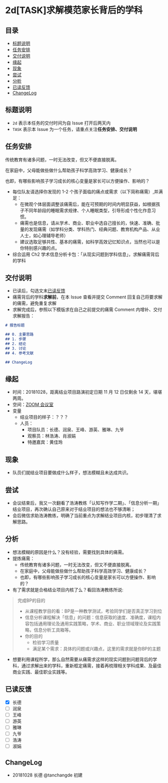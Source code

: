 # 2d[TASK]求解模范家长背后的学科

## 目录

- [标题说明](#标题说明)
- [任务安排](#任务安排)
- [交付说明](#交付说明)
- [缘起](#缘起)
- [现象](#现象)
- [尝试](#尝试)
- [分析](#分析)
- [已读反馈](#已读反馈)
- [ChangeLog](#changelog)

## 标题说明

- `2d` 表示本任务的交付时间为自 Issue 打开后两天内
- `TASK` 表示本 Issue 为一个任务，请重点关注**任务安排、交付说明**

## 任务安排

传统教育有诸多问题，一时无法改变，但又不便直接脱离。

在家庭中，父母能做些做什么帮助孩子科学高效学习、健康成长？

也即，有哪些影响孩子学习成长的核心变量是家长可以方便操作、影响的？

- 每位队友请选择你发现的 1-2 个孩子面临的痛点或需求（以下简称痛需）,并满足：
  - 在微观个体层面调整该痛需后，能在可预期的时间内明显获益，如根据孩子不同年龄段的睡眠需求规律、个人睡眠类型，引导形成个性化作息习惯。
  - 痛需也是信息，请从学术、商业、职业中选自己擅长的，快速、准确、批量的发现痛需（如学科分类、学科热门、经典问题、教育机构产品、从业人士，如心理辅导老师）
  - 建议选取足够共性、基本的痛需，如科学高效记忆知识点，当然也可以是你特别感兴趣的点。
- 综合运用 Ch2 学术信息分析卡包：「从现实问题到学科信息」，求解痛需背后的学科

## 交付说明

- 已读后，勾选文末[已读反馈](#已读反馈)
- 痛需背后的学科**求解前**，在本 Issue 查看并提交 Comment 回复自己将要求解的痛需，避免重复求解
- 求解完成后，参照以下模版求在自己之前提交的痛需 Comment 内增补、交付求解报告：

```markdown
# 报告标题

## 0. 主要思路
## 1. 步骤
## 2. 结论
## 3. 讨论
## 4. 参考文献

## ChangeLog
```

## 缘起

- 时间：20181028，距离结业项目路演初定日期 11 月 12 日仅剩余 14 天，堪堪两周。
- 空间：[ZOOM 会议室](https://github.com/tanchangde/tanchangde.github.io/issues/1)
- 变量
  - 结业项目的样子：？？？
  - 人员：
    - 项目队员：长德、润泉、王峰、游英、雅琳、九爷
    - 观察员：林浩涛、肖淑娟
    - 特邀嘉宾：黄佳玲

## 现象

- 队员们就结业项目要做成什么样子，想法模糊且未达成共识。

## 尝试

- 会议结束后，我又一次翻看了浩涛教练「认知写作学二期」、「信息分析一期」结业项目，再次确认自己原来对于结业项目的想法也不够清晰；
- 会后微信求助浩涛教练，明确了当前重点为求解结业项目内核，初步理清了求解思路。

## 分析

- 想法模糊的原因是什么？没有经验，需要找到具体的痛需。
- 提炼痛需：
  - 传统教育有诸多问题，一时无法改变，但又不便直接脱离。
  - 在家庭中，父母能做些做什么帮助孩子科学高效学习、健康成长？
  - 也即，有哪些影响孩子学习成长的核心变量是家长可以方便操作、影响的？
- 有了需求就是合格结业项目内核了么？看回浩涛教练所说:

> 完成BP的目的
>
> - 从课程教学目的看：BP是一种教学测试，考验同学们是否真正学习到位
> - 信息分析课程解决「信息」的问题：信息获取的速度、准确度，课程内容包括通用理论及通用实践策略，学术、商业、职业领域理论及实践策略，信息分析工具箱等。
> - 你的目的
>   - 检验学习质量
>   - 满足某个需求：具体的问题或兴趣点，这里的需求就是你BP的主题

- 想要利用课程所学，那么自然需要从痛需求这样的现实问题到问题背后的学科，通过求解出来的学科，重新框定痛需，接着再梳理相关学科成果、及最佳商业实践、最佳职业实践等。

## 已读反馈

- [X] 长德
- [ ] 润泉
- [ ] 王峰
- [ ] 游英
- [ ] 雅琳
- [ ] 九爷
- [ ] 浩涛
- [ ] 淑娟

## ChangeLog

- 20181028 长德 @tanchangde 初建